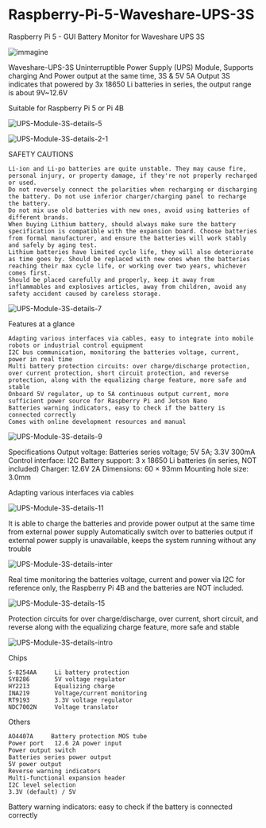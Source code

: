 # Raspberry-Pi-5-Waveshare-UPS-3S
Raspberry Pi 5 - GUI Battery Monitor for Waveshare UPS 3S

![immagine](https://github.com/user-attachments/assets/8abe3309-0420-4b2e-bba5-7f998f03d1b3)

Waveshare-UPS-3S
Uninterruptible Power Supply (UPS) Module, Supports charging And Power output at the same time, 3S & 5V 5A Output
3S indicates that powered by 3x 18650 Li batteries in series, the output range is about 9V~12.6V

Suitable for Raspberry Pi 5 or Pi 4B

![UPS-Module-3S-details-5](https://github.com/user-attachments/assets/814511a3-e416-4e03-a880-e0bd091f6d83)


![UPS-Module-3S-details-2-1](https://github.com/user-attachments/assets/0d272a04-2cd4-4704-a86b-93f40dc13d91)

SAFETY CAUTIONS

    Li-ion and Li-po batteries are quite unstable. They may cause fire, personal injury, or property damage, if they're not properly recharged or used.
    Do not reversely connect the polarities when recharging or discharging the battery. Do not use inferior charger/charging panel to recharge the battery.
    Do not mix use old batteries with new ones, avoid using batteries of different brands.
    When buying Lithium battery, should always make sure the battery specification is compatible with the expansion board. Choose batteries from formal manufacturer, and ensure the batteries will work stably and safely by aging test.
    Lithium batteries have limited cycle life, they will also deteriorate as time goes by. Should be replaced with new ones when the batteries reaching their max cycle life, or working over two years, whichever comes first.
    Should be placed carefully and properly, keep it away from inflammables and explosives articles, away from children, avoid any safety accident caused by careless storage.

![UPS-Module-3S-details-7](https://github.com/user-attachments/assets/e6310363-f96d-4183-a9ab-41e1d1fc40a8)


Features at a glance

    Adapting various interfaces via cables, easy to integrate into mobile robots or industrial control equipment
    I2C bus communication, monitoring the batteries voltage, current, power in real time
    Multi battery protection circuits: over charge/discharge protection, over current protection, short circuit protection, and reverse protection, along with the equalizing charge feature, more safe and stable
    Onboard 5V regulator, up to 5A continuous output current, more sufficient power source for Raspberry Pi and Jetson Nano
    Batteries warning indicators, easy to check if the battery is connected correctly
    Comes with online development resources and manual


![UPS-Module-3S-details-9](https://github.com/user-attachments/assets/bf80515f-0ef3-4d5b-bcf3-19d246b99c26)

Specifications
Output voltage: 	Batteries series voltage; 5V 5A; 3.3V 300mA
Control interface: 	I2C
Battery support: 	3 x 18650 Li batteries (in series, NOT included)
Charger: 	12.6V 2A
Dimensions: 	60 × 93mm
Mounting hole size: 	3.0mm



Adapting various interfaces via cables


![UPS-Module-3S-details-11](https://github.com/user-attachments/assets/65640932-3ff3-43e3-8139-60992fe42d31)


It is able to charge the batteries and provide power output at the same time from external power supply
Automatically switch over to batteries output if external power supply is unavailable, keeps the system running without any trouble

![UPS-Module-3S-details-inter](https://github.com/user-attachments/assets/90971504-3957-40ad-ac7a-69ca58e2aa81)


Real time monitoring the batteries voltage, current and power via I2C
for reference only, the Raspberry Pi 4B and the batteries are NOT included.


![UPS-Module-3S-details-15](https://github.com/user-attachments/assets/c1f14dfc-a5d3-4832-8732-ccc2618dd496)

Protection circuits for over charge/discharge, over current, short circuit, and reverse
along with the equalizing charge feature, more safe and stable

![UPS-Module-3S-details-intro](https://github.com/user-attachments/assets/f19c00d7-9845-4608-81b9-2b0566ddf23d)



Chips

    S-8254AA     Li battery protection
    SY8286       5V voltage regulator
    HY2213       Equalizing charge
    INA219       Voltage/current monitoring
    RT9193       3.3V voltage regulator
    NDC7002N     Voltage translator

Others

    AO4407A     Battery protection MOS tube
    Power port   12.6 2A power input
    Power output switch
    Batteries series power output
    5V power output     
    Reverse warning indicators
    Multi-functional expansion header
    I2C level selection
    3.3V (default) / 5V




Battery warning indicators: easy to check if the battery is connected correctly

